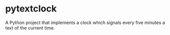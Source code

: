 # pytextclock
A Python project that implements a clock which signals every five minutes a text of the current time. 

